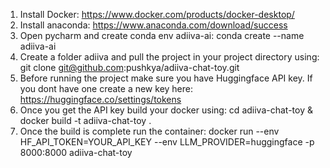 1. Install Docker: https://www.docker.com/products/docker-desktop/
2. Install anaconda: https://www.anaconda.com/download/success
3. Open pycharm and create conda env adiiva-ai: conda create --name adiiva-ai
4. Create a folder adiiva and pull the project in your project directory using: git clone git@github.com:pushkya/adiiva-chat-toy.git
5. Before running the project make sure you have Huggingface API key. If you dont have one create a new key here: https://huggingface.co/settings/tokens
6. Once you get the API key build your docker using: cd adiiva-chat-toy & docker build -t adiiva-chat-toy .
7. Once the build is complete run the container: docker run --env HF_API_TOKEN=YOUR_API_KEY --env LLM_PROVIDER=huggingface -p 8000:8000 adiiva-chat-toy
   

